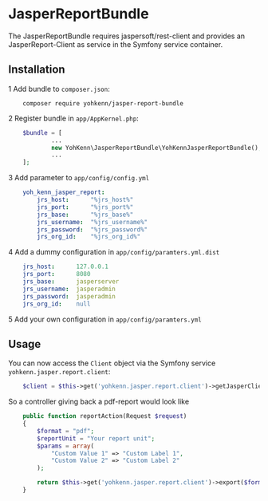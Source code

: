 # JasperReportBundle

The JasperReportBundle requires jaspersoft/rest-client and provides an JasperReport-Client as service in the Symfony service container.

## Installation

1 Add bundle to <code>composer.json</code>:
```shel
    composer require yohkenn/jasper-report-bundle
```
2 Register bundle in <code>app/AppKernel.php</code>:
```php
    $bundle = [
            ...
    		new YohKenn\JasperReportBundle\YohKennJasperReportBundle(),
            ...
    ];
```
3 Add parameter to <code>app/config/config.yml</code>
```yml
    yoh_kenn_jasper_report:
	    jrs_host:      "%jrs_host%"
	    jrs_port:      "%jrs_port%"
	    jrs_base:      "%jrs_base%"
	    jrs_username:  "%jrs_username%"
	    jrs_password:  "%jrs_password%"
	    jrs_org_id:    "%jrs_org_id%"
```
4 Add a dummy configuration in <code>app/config/paramters.yml.dist</code>
```yml
    jrs_host:      127.0.0.1
    jrs_port:      8080
    jrs_base:      jasperserver
    jrs_username:  jasperadmin
    jrs_password:  jasperadmin
    jrs_org_id:    null
```
5 Add your own configuration in <code>app/config/paramters.yml</code>

## Usage

You can now access the <code>Client</code> object via the Symfony service <code>yohkenn.jasper.report.client</code>:
```php
    $client = $this->get('yohkenn.jasper.report.client')->getJasperClient();
```

So a controller giving back a pdf-report would look like
```php
    public function reportAction(Request $request)
    {
    	$format = "pdf";
        $reportUnit = "Your report unit";
        $params = array(
            "Custom Value 1" => "Custom Label 1",
            "Custom Value 2" => "Custom Label 2"
        );

        return $this->get('yohkenn.jasper.report.client')->export($format,$params,$reportUnit);
    }
```
